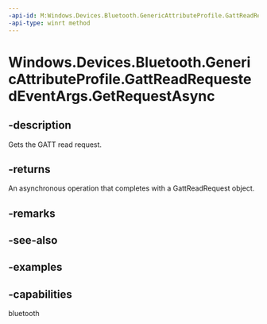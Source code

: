 ```yaml
---
-api-id: M:Windows.Devices.Bluetooth.GenericAttributeProfile.GattReadRequestedEventArgs.GetRequestAsync
-api-type: winrt method
---
```


<!-- Method syntax.
public IAsyncOperation<GattReadRequest> GattReadRequestedEventArgs.GetRequestAsync()
-->

# Windows.Devices.Bluetooth.GenericAttributeProfile.GattReadRequestedEventArgs.GetRequestAsync


## -description

Gets the GATT read request.

## -returns

An asynchronous operation that completes with a GattReadRequest object.

## -remarks

## -see-also

## -examples

## -capabilities

bluetooth

